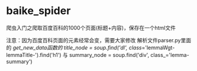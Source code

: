 # baike_spider
爬虫入门之爬取百度百科的1000个页面(标题+内容)，保存在一个html文件

注意：因为百度百科页面的元素经常会变，需要大家修改 解析文件parser.py里面的 _get_new_data函数的 title_node = soup.find('dl', class_='lemmaWgt-lemmaTitle-').find('h1') 与 
summary_node = soup.find('div', class_='lemma-summary')
